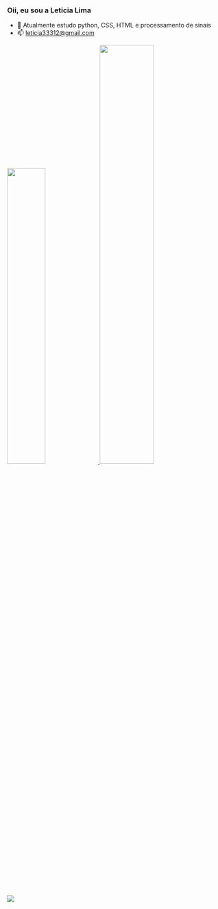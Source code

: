 ### Oii, eu sou a Leticia Lima

- 🌱 Atualmente estudo python, CSS, HTML e processamento de sinais
- 📫 leticia33312@gmail.com

<div>
  <a href="https://github.com/Leticia-lIima">
  <img width="42%" src=https://github-readme-stats.vercel.app/api?username=Leticia-lIma&show_icons=true&theme=dracula&include_all_commits=true&count_private=true"/>
  <img width="50%" src=https://github-readme-stats.vercel.app/api/top-langs/?username=Leticia-lIma&layout=compact&langs_count=16&theme=dracula"/>
   
 </div>    
  

  ##
  
 <div>
  <a href="mailto:leticia33312@gmail.com?subject=Assunto"><img src="https://img.shields.io/badge/Gmail-D14836?style=for-the-badge&logo=gmail&logoColor=white" target="blank"></a>
   
  </div>
  

   
   
          
          

